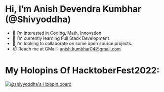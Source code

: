 # Hi, I’m Anish Devendra Kumbhar (@Shivyoddha)
- 👀 I’m interested in Coding, Math, Innovation.
- 🌱 I’m currently learning Full Stack Development
- 💞️ I’m looking to collaborate on some open source projects.
- 📫 Reach me at GMail- anish.kumbhar04@gmail.com 
# My Holopins Of HacktoberFest2022:
[![@shivyoddha's Holopin board](https://holopin.me/shivyoddha)](https://holopin.io/@shivyoddha)


<!---
Shivyoddha/Shivyoddha is a ✨ special ✨ repository because its `README.md` (this file) appears on your GitHub profile.
You can click the Preview link to take a look at your changes.
--->
